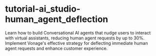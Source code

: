 # tutorial-ai_studio-human_agent_deflection
Learn how to build Conversational AI agents that nudge users to interact with virtual assistants, reducing human agent requests by up to 30%. Implement Vonage's effective strategy for deflecting immediate human agent requests and enhance customer experience. 
